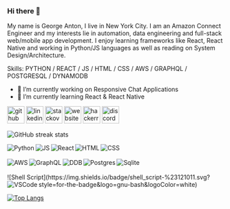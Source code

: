 ### Hi there 👋

My name is George Anton, I live in New York City. I am an Amazon Connect Engineer and my interests lie in automation, data engineering and full-stack web/mobile app development. I enjoy learning frameworks like React, React Native and working in Python/JS languages as well as reading on System Design/Architecture. 

Skills: PYTHON / REACT / JS / HTML / CSS / AWS / GRAPHQL / POSTGRESQL / DYNAMODB

- 🔭 I’m currently working on Responsive Chat Applications 
- 🌱 I’m currently learning React & React Native 


[<img src='https://cdn.jsdelivr.net/npm/simple-icons@3.0.1/icons/github.svg' alt='github' height='40'>](https://github.com/ganton000)  [<img src='https://cdn.jsdelivr.net/npm/simple-icons@3.0.1/icons/linkedin.svg' alt='linkedin' height='40'>](https://www.linkedin.com/in/ganton000/)  [<img src='https://cdn.jsdelivr.net/npm/simple-icons@3.0.1/icons/stackoverflow.svg' alt='stackoverflow' height='40'>](https://stackoverflow.com/users/george-anton)  [<img src='https://cdn.jsdelivr.net/npm/simple-icons@3.0.1/icons/icloud.svg' alt='website' height='40'>](https://www.copypasterepeat.com)  [<img src='https://cdn.jsdelivr.net/npm/simple-icons@3.0.1/icons/hackerrank.svg' alt='hackerrank' height='40'>](https://www.hackerrank.com/ganton000)  [<img src='https://cdn.jsdelivr.net/npm/simple-icons@3.0.1/icons/discord.svg' alt='discord' height='40'>](discordapp.com/users/ganton#5180)  

![GitHub streak stats](https://github-readme-streak-stats.herokuapp.com/?user=ganton000)  


<img align="left" alt="Python" src="https://img.shields.io/badge/python-3670A0?style=for-the-badge&logo=python&logoColor=ffdd54"/>
<img align="left" alt="JS" src="https://img.shields.io/badge/javascript-%23323330.svg?style=for-the-badge&logo=javascript&logoColor=%23F7DF1E"/>
<img align="left" alt="React" src="https://img.shields.io/badge/react-%2320232a.svg?style=for-the-badge&logo=react&logoColor=%2361DAFB"/>
<img align="left" alt="HTML" src="https://img.shields.io/badge/html5-%23E34F26.svg?style=for-the-badge&logo=html5&logoColor=white"/>
<img align="left" alt="CSS" src="https://img.shields.io/badge/css3-%231572B6.svg?style=for-the-badge&logo=css3&logoColor=white"/>
<br />
<br />
<img align="left" alt="AWS" src="https://img.shields.io/badge/AWS-%23FF9900.svg?style=for-the-badge&logo=amazon-aws&logoColor=white"/>
<img align="left" alt="GraphQL" src="https://img.shields.io/badge/-GraphQL-E10098?style=for-the-badge&logo=graphql&logoColor=white"/>
<img align="left" alt="DDB" src="https://img.shields.io/badge/Amazon%20DynamoDB-4053D6?style=for-the-badge&logo=Amazon%20DynamoDB&logoColor=white"/>
<img align="left" alt="Postgres" src="https://img.shields.io/badge/postgres-%23316192.svg?style=for-the-badge&logo=postgresql&logoColor=white"/>
<img align="left" alt="Sqlite" src="https://img.shields.io/badge/sqlite-%2307405e.svg?style=for-the-badge&logo=sqlite&logoColor=white"/>
<br />
<br />
![Shell Script](https://img.shields.io/badge/shell_script-%23121011.svg?style=for-the-badge&logo=gnu-bash&logoColor=white)
<img align="left" alt="VSCode" src="https://img.shields.io/badge/Visual%20Studio%20Code-0078d7.svg?style=for-the-badge&logo=visual-studio-code&logoColor=white"/>

[![Top Langs](https://github-readme-stats.vercel.app/api/top-langs/?username=ganton000&layout=compact&count_private=true)](https://github.com/anuraghazra/github-readme-stats)

<!--
**ganton000/ganton000** is a ✨ _special_ ✨ repository because its `README.md` (this file) appears on your GitHub profile.

Here are some ideas to get you started:

- 🔭 I’m currently working on ...
- 🌱 I’m currently learning ...
- 👯 I’m looking to collaborate on ...
- 🤔 I’m looking for help with ...
- 💬 Ask me about ...
- 📫 How to reach me: ...
- 😄 Pronouns: ...
- ⚡ Fun fact: ...
-->
